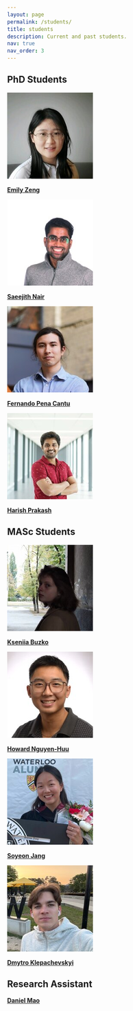 ```yaml
---
layout: page
permalink: /students/
title: students
description: Current and past students.
nav: true
nav_order: 3
---
```


## PhD Students
<div class="student-section">
  <div class="student-grid">
    <div class="student-profile">
      <a href="https://www.linkedin.com/in/ezxzeng/" target="_blank">
        <img src="../assets/images/students/emily-zeng.jpg" alt="Emily Zeng" class="student-image">
        <p class="student-name"><strong>Emily Zeng</strong></p>
      </a>
    </div>
    <div class="student-profile">
      <a href="https://www.linkedin.com/in/saeejith/" target="_blank">
        <img src="../assets/images/students/saeejith-nair.jpg" alt="Saeejith Nair" class="student-image">
        <p class="student-name"><strong>Saeejith Nair</strong></p>
      </a>
    </div>
    <div class="student-profile">
      <a href="https://www.linkedin.com/in/fernando-pencantu/" target="_blank">
        <img src="../assets/images/students/fernando-pencantu.jpg" alt="Fernando Pena Cantu" class="student-image">
        <p class="student-name"><strong>Fernando Pena Cantu</strong></p>
      </a>
    </div>
    <div class="student-profile">
      <a href="https://www.linkedin.com/in/harish-prakash-21109415a/" target="_blank">
        <img src="../assets/images/students/harish-prakash.jpg" alt="Harish Prakash" class="student-image">
        <p class="student-name"><strong>Harish Prakash</strong></p>
      </a>
    </div>
  </div>
</div>

## MASc Students
<div class="student-section">
  <div class="student-grid">
    <div class="student-profile">
      <a href="https://www.linkedin.com/in/kseniiabuzko/" target="_blank">
        <img src="../assets/images/students/kseniia-buzko.jpg" alt="Kseniia Buzko" class="student-image">
        <p class="student-name"><strong>Kseniia Buzko</strong></p>
      </a>
    </div>
    <div class="student-profile">
      <a href="https://www.linkedin.com/in/howird/" target="_blank">
        <img src="../assets/images/students/howard-lin.jpg" alt="Howard Nguyen-Huu" class="student-image">
        <p class="student-name"><strong>Howard Nguyen-Huu</strong></p>
      </a>
    </div>
    <div class="student-profile">
      <a href="https://www.linkedin.com/in/soyeon-j/" target="_blank">
        <img src="../assets/images/students/soyeon-j.jpg" alt="Soyeon Jang" class="student-image">
        <p class="student-name"><strong>Soyeon Jang</strong></p>
      </a>
    </div>
    <div class="student-profile">
      <a href="https://www.linkedin.com/in/dmytro-klepachevskyi-5a05561b7/" target="_blank">
        <img src="../assets/images/students/dmytro-klepachevskyi.jpg" alt="Dmytro Klepachevskyi" class="student-image">
        <p class="student-name"><strong>Dmytro Klepachevskyi</strong></p>
      </a>
    </div>
  </div>
</div>

## Research Assistant
<div class="student-section">
  <div class="student-grid">
    <div class="student-profile">
      <a href="https://www.linkedin.com/in/daniel-mao-a1895420a/" target="_blank">
        <p class="student-name"><strong>Daniel Mao</strong></p>
      </a>
    </div>
  </div>
</div> 